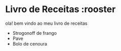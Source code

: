 
# Livro de Receitas :rooster

 ola! bem vindo ao meu livro de receitas
 
  - Strogonoff de frango
  - Pave
  - Bolo de cenoura
  
